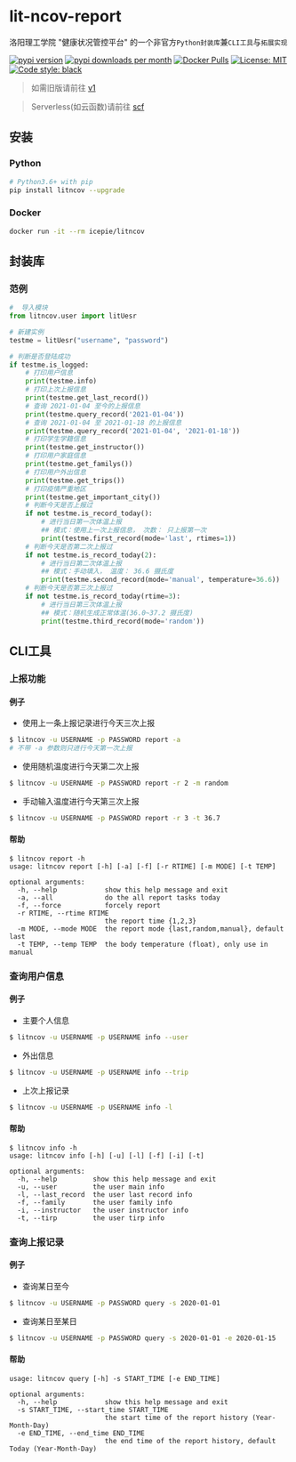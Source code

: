 # lit-ncov-report
洛阳理工学院 "健康状况管控平台" 的一个非官方`Python封装库`兼`CLI工具`与`拓展实现`

[![pypi version](https://img.shields.io/pypi/v/litncov)](https://pypi.org/project/litncov/)
[![pypi downloads per month](https://img.shields.io/pypi/dm/litncov)](https://pypi.org/project/litncov/)
[![Docker Pulls](https://img.shields.io/docker/pulls/icepie/litncov.svg)](https://hub.docker.com/r/icepie/litncov/)
[![License: MIT](https://img.shields.io/badge/License-MIT-brightgreen.svg)](https://opensource.org/licenses/MIT)
[![Code style: black](https://img.shields.io/badge/code%20style-black-000000.svg)](https://github.com/psf/black)


> 如需旧版请前往 [v1](https://github.com/icepie/lit-ncov-report/tree/v1)

> Serverless(如云函数)请前往 [scf](https://github.com/icepie/lit-ncov-report/tree/scf)

## 安装

### Python

```bash
# Python3.6+ with pip
pip install litncov --upgrade
```

### Docker

```bash
docker run -it --rm icepie/litncov
```

## 封装库

### 范例

```python
#  导入模块
from litncov.user import litUesr

# 新建实例
testme = litUesr("username", "password")

# 判断是否登陆成功
if testme.is_logged:
    # 打印用户信息
    print(testme.info)
    # 打印上次上报信息
    print(testme.get_last_record())
    # 查询 2021-01-04 至今的上报信息
    print(testme.query_record('2021-01-04'))
    # 查询 2021-01-04 至 2021-01-18 的上报信息
    print(testme.query_record('2021-01-04', '2021-01-18'))
    # 打印学生学籍信息
    print(testme.get_instructor())
    # 打印用户家庭信息
    print(testme.get_familys())
    # 打印用户外出信息
    print(testme.get_trips())
    # 打印疫情严重地区
    print(testme.get_important_city())
    # 判断今天是否上报过
    if not testme.is_record_today():
        # 进行当日第一次体温上报
        ## 模式：使用上一次上报信息， 次数： 只上报第一次
        print(testme.first_record(mode='last', rtimes=1))
    # 判断今天是否第二次上报过
    if not testme.is_record_today(2):
        # 进行当日第二次体温上报
        ## 模式：手动填入， 温度： 36.6 摄氏度
        print(testme.second_record(mode='manual', temperature=36.6))
    # 判断今天是否第三次上报过
    if not testme.is_record_today(rtime=3):
        # 进行当日第三次体温上报
        ## 模式：随机生成正常体温(36.0~37.2 摄氏度)
        print(testme.third_record(mode='random'))
```

## CLI工具

### 上报功能

#### 例子

- 使用上一条上报记录进行今天三次上报

```bash
$ litncov -u USERNAME -p PASSWORD report -a
# 不带 -a 参数则只进行今天第一次上报
```

- 使用随机温度进行今天第二次上报

```bash
$ litncov -u USERNAME -p PASSWORD report -r 2 -m random
```

- 手动输入温度进行今天第三次上报

```bash
$ litncov -u USERNAME -p PASSWORD report -r 3 -t 36.7
```

#### 帮助

```
$ litncov report -h
usage: litncov report [-h] [-a] [-f] [-r RTIME] [-m MODE] [-t TEMP]

optional arguments:
  -h, --help            show this help message and exit
  -a, --all             do the all report tasks today
  -f, --force           forcely report
  -r RTIME, --rtime RTIME
                        the report time {1,2,3}
  -m MODE, --mode MODE  the report mode {last,random,manual}, default last
  -t TEMP, --temp TEMP  the body temperature (float), only use in manual
```

### 查询用户信息

#### 例子

- 主要个人信息

```bash
$ litncov -u USERNAME -p USERNAME info --user
```

- 外出信息

```bash
$ litncov -u USERNAME -p USERNAME info --trip
```

- 上次上报记录

```bash
$ litncov -u USERNAME -p USERNAME info -l
```

#### 帮助

```
$ litncov info -h
usage: litncov info [-h] [-u] [-l] [-f] [-i] [-t]

optional arguments:
  -h, --help         show this help message and exit
  -u, --user         the user main info
  -l, --last_record  the user last record info
  -f, --family       the user family info
  -i, --instructor   the user instructor info
  -t, --tirp         the user tirp info

```

### 查询上报记录

#### 例子
- 查询某日至今

```bash
$ litncov -u USERNAME -p PASSWORD query -s 2020-01-01
```

- 查询某日至某日

```bash
$ litncov -u USERNAME -p PASSWORD query -s 2020-01-01 -e 2020-01-15
```

#### 帮助

```
usage: litncov query [-h] -s START_TIME [-e END_TIME]

optional arguments:
  -h, --help            show this help message and exit
  -s START_TIME, --start_time START_TIME
                        the start time of the report history (Year-Month-Day)
  -e END_TIME, --end_time END_TIME
                        the end time of the report history, default Today (Year-Month-Day)
```